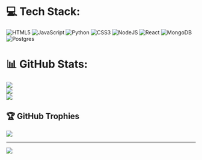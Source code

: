 
# 💻 Tech Stack:
![HTML5](https://img.shields.io/badge/html5-%23E34F26.svg?style=for-the-badge&logo=html5&logoColor=white) ![JavaScript](https://img.shields.io/badge/javascript-%23323330.svg?style=for-the-badge&logo=javascript&logoColor=%23F7DF1E) ![Python](https://img.shields.io/badge/python-3670A0?style=for-the-badge&logo=python&logoColor=ffdd54) ![CSS3](https://img.shields.io/badge/css3-%231572B6.svg?style=for-the-badge&logo=css3&logoColor=white) ![NodeJS](https://img.shields.io/badge/node.js-6DA55F?style=for-the-badge&logo=node.js&logoColor=white) ![React](https://img.shields.io/badge/react-%2320232a.svg?style=for-the-badge&logo=react&logoColor=%2361DAFB) ![MongoDB](https://img.shields.io/badge/MongoDB-%234ea94b.svg?style=for-the-badge&logo=mongodb&logoColor=white) ![Postgres](https://img.shields.io/badge/postgres-%23316192.svg?style=for-the-badge&logo=postgresql&logoColor=white)  
# 📊 GitHub Stats:
![](https://github-readme-stats.vercel.app/api?username=AndersonLucasdev&theme=dark&hide_border=false&include_all_commits=false&count_private=false)<br/>
![](https://github-readme-streak-stats.herokuapp.com/?user=AndersonLucasdev&theme=dark&hide_border=false)<br/>
![](https://github-readme-stats.vercel.app/api/top-langs/?username=AndersonLucasdev&theme=dark&hide_border=false&include_all_commits=false&count_private=false&layout=compact)

## 🏆 GitHub Trophies
![](https://github-profile-trophy.vercel.app/?username=AndersonLucasdev&theme=radical&no-frame=false&no-bg=true&margin-w=4)

---
[![](https://visitcount.itsvg.in/api?id=AndersonLucasdev&icon=0&color=0)](https://visitcount.itsvg.in)

<!-- Proudly created with GPRM ( https://gprm.itsvg.in ) -->
